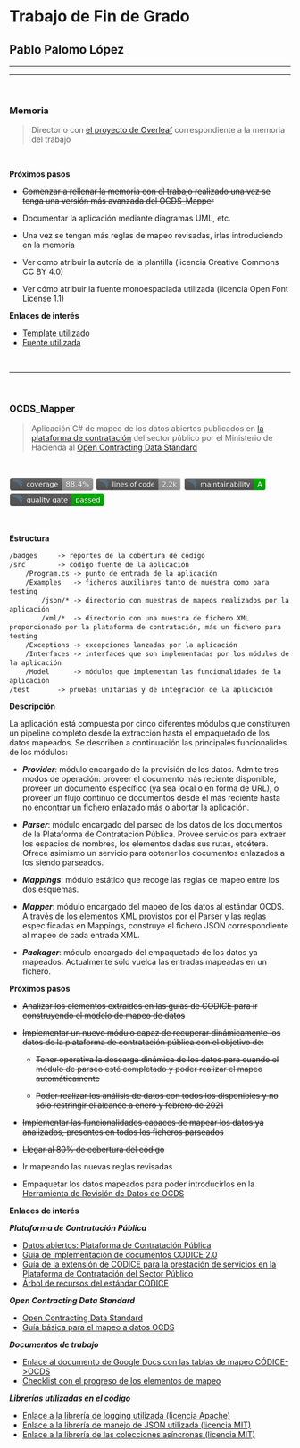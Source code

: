 # Trabajo de Fin de Grado
## Pablo Palomo López

---
---

<br>

### **Memoria**
> Directorio con [el proyecto de Overleaf](https://www.overleaf.com/project/60369aa56c87ca526baa9dd8) correspondiente a la memoria del trabajo

<br>

**Próximos pasos**

* ~~Comenzar a rellenar la memoria con el trabajo realizado una vez se tenga una versión más avanzada del OCDS_Mapper~~

* Documentar la aplicación mediante diagramas UML, etc.

* Una vez se tengan más reglas de mapeo revisadas, irlas introduciendo en la memoria

* Ver como atribuir la autoría de la plantilla (licencia Creative Commons CC BY 4.0)

* Ver cómo atribuir la fuente monoespaciada utilizada (licencia Open Font License 1.1)

**Enlaces de interés**

* [Template utilizado](https://www.overleaf.com/latex/templates/upm-thesis-template-latex/wrkfzfwvwctr)
* [Fuente utilizada](https://github.com/tonsky/FiraCode)

<br>

---

<br>

### **OCDS_Mapper**
> Aplicación C# de mapeo de los datos abiertos publicados en [la plataforma de contratación](https://www.hacienda.gob.es/es-ES/GobiernoAbierto/Datos%20Abiertos/Paginas/licitaciones_plataforma_contratacion.aspx) del sector público por el Ministerio de Hacienda al [Open Contracting Data Standard](https://standard.open-contracting.org/latest/)

<br>

<p float="center">
    <img src="OCDS_Mapper/badges/coverage.png" width=auto height="25"/>
    <img src="OCDS_Mapper/badges/loc.png" width=auto height="25"/>
    <img src="OCDS_Mapper/badges/maintainability.png" width=auto height="25"/>
    <img src="OCDS_Mapper/badges/qualitygate.png" width=auto height="25"/>
</p>

<br>

**Estructura**

    /badges     -> reportes de la cobertura de código
    /src        -> código fuente de la aplicación
        /Program.cs -> punto de entrada de la aplicación
        /Examples   -> ficheros auxiliares tanto de muestra como para testing
            /json/* -> directorio con muestras de mapeos realizados por la aplicación
            /xml/*  -> directorio con una muestra de fichero XML proporcionado por la plataforma de contratación, más un fichero para testing
        /Exceptions -> excepciones lanzadas por la aplicación
        /Interfaces -> interfaces que son implementadas por los módulos de la aplicación
        /Model      -> módulos que implementan las funcionalidades de la aplicación
    /test       -> pruebas unitarias y de integración de la aplicación

**Descripción**

La aplicación está compuesta por cinco diferentes módulos que constituyen un pipeline completo desde la extracción hasta el empaquetado de los datos mapeados. Se describen a continuación las principales funcionalides de los módulos:

* ***Provider***: módulo encargado de la provisión de los datos. Admite tres modos de operación: proveer el documento más reciente disponible, proveer un documento específico (ya sea local o en forma de URL), o proveer un flujo continuo de documentos desde el más reciente hasta no encontrar un fichero enlazado más o abortar la aplicación.

* ***Parser***: módulo encargado del parseo de los datos de los documentos de la Plataforma de Contratación Pública. Provee servicios para extraer los espacios de nombres, los elementos dadas sus rutas, etcétera. Ofrece asimismo un servicio para obtener los documentos enlazados a los siendo parseados.

* ***Mappings***: módulo estático que recoge las reglas de mapeo entre los dos esquemas.

* ***Mapper***: módulo encargado del mapeo de los datos al estándar OCDS. A través de los elementos XML provistos por el Parser y las reglas especificadas en Mappings, construye el fichero JSON correspondiente al mapeo de cada entrada XML.

* ***Packager***: módulo encargado del empaquetado de los datos ya mapeados. Actualmente sólo vuelca las entradas mapeadas en un fichero.

**Próximos pasos**

* ~~Analizar los elementos extraídos en las guías de CODICE para ir construyendo el modelo de mapeo de datos~~

* ~~Implementar un nuevo módulo capaz de recuperar dinámicamente los datos de la plataforma de contratación pública con el objetivo de:~~

    * ~~Tener operativa la descarga dinámica de los datos para cuando el módulo de parseo esté completado y poder realizar el mapeo automáticamente~~

    * ~~Poder realizar los análisis de datos con todos los disponibles y no sólo restringir el alcance a enero y febrero de 2021~~

* ~~Implementar las funcionalidades capaces de mapear los datos ya analizados, presentes en todos los ficheros parseados~~

* ~~Llegar al 80% de cobertura del código~~

* Ir mapeando las nuevas reglas revisadas

* Empaquetar los datos mapeados para poder introducirlos en la [Herramienta de Revisión de Datos de OCDS](https://standard.open-contracting.org/review/)

**Enlaces de interés**

***Plataforma de Contratación Pública***
* [Datos abiertos: Plataforma de Contratación Pública](https://www.hacienda.gob.es/es-ES/GobiernoAbierto/Datos%20Abiertos/Paginas/licitaciones_plataforma_contratacion.aspx)
* [Guía de implementación de documentos CODICE 2.0](https://contrataciondelestado.es/codice/2.0/doc/CODICE_2_GuiaImplementacion_v1.3.pdf)
* [Guía de la extensión de CODICE para la prestación de servicios en la Plataforma de Contratación del Sector Público](https://contrataciondelestado.es/codice/extension/doc/CODICE-PLACE-EXT_Guia_de_Implementacion.v.1.0.pdf)
* [Árbol de recursos del estándar CODICE](https://contrataciondelestado.es/codice/)

***Open Contracting Data Standard***
* [Open Contracting Data Standard](https://standard.open-contracting.org/latest/)
* [Guía básica para el mapeo a datos OCDS](https://docs.google.com/document/d/1VAKw8QCU08__qUnssmbSl_N38Rpd7nhcNChZ80qHOCI)

***Documentos de trabajo***
* [Enlace al documento de Google Docs con las tablas de mapeo CÓDICE->OCDS](https://docs.google.com/document/d/1OdDeeeZMnlCsp2YdNgM1hbv4rYlcY3YAuGfxqOZ-3lY/edit?usp=sharing)
* [Checklist con el progreso de los elementos de mapeo](https://docs.google.com/spreadsheets/d/14pikYzS-yzNWjtISyU-bPtoPe7cY1-KjOGGSC0lBhnI/edit?usp=sharing)

***Librerías utilizadas en el código***
* [Enlace a la librería de logging utilizada (licencia Apache)](https://logging.apache.org/log4net/)
* [Enlace a la librería de manejo de JSON utilizada (licencia MIT)](https://www.newtonsoft.com/json)
* [Enlace a la librería de las colecciones asíncronas (licencia MIT)](https://github.com/StephenCleary/AsyncEx)